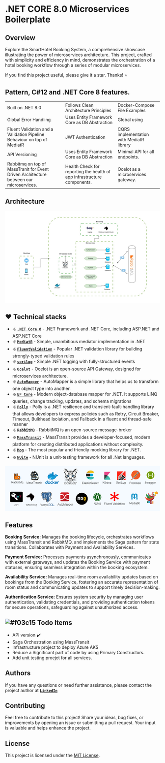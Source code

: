 # .NET CORE 8.0 Microservices Boilerplate

## Overview

Explore the SmartHotel Booking System, a comprehensive showcase illustrating the power of microservices architecture. This project, crafted with simplicity and efficiency in mind, demonstrates the orchestration of a hotel booking workflow through a series of modular microservices.

If you find this project useful, please give it a star. Thanks! ⭐


## Pattern, C#12 and .NET Core 8 features.

|   |    |   |
|---|---|---|
| Built on .NET 8.0  |Follows Clean Architecture Principles   | Docker-Compose File Examples  |
| Global Error Handling  |Uses Entity Framework Core as DB Abstraction   |Global using |
| Fluent Validation and a Validation Pipeline Behaviour on top of MediatR  |JWT Authentication   |CQRS implementation with MediatR library |
|API Versioning  |Uses Entity Framework Core as DB Abstraction   |Minimal API for all endpoints. |
|Rabbitmq on top of MassTranit for Event Driven Architecture between our microservices.  |Health Check for reporting the health of app infrastructure components.   |Ocelot as a microservices gateway. |
 





 
 
   

## Architecture
![techStack](https://github.com/askarmus/SmartHotel/blob/master/Assets/archi-diag.jpg)  


## :hearts: Technical stacks


- ❇️ **[`.NET Core 8`](https://dotnet.microsoft.com/download)** - .NET Framework and .NET Core, including ASP.NET and ASP.NET Core
- ❇️ **[`MediatR`](https://github.com/jbogard/MediatR)** - Simple, unambitious mediator implementation in .NET
- ❇️ **[`FluentValidation`](https://github.com/FluentValidation/FluentValidation)** - Popular .NET validation library for building strongly-typed validation rules
- ❇️ **[`serilog`](https://github.com/serilog/serilog)** - Simple .NET logging with fully-structured events
- ❇️ **[`Ocelot`](https://github.com/ThreeMammals/Ocelot)** - Ocelot is an open-source API Gateway, designed for microservices architecture.
- ❇️ **[`AutoMapper`](https://automapper.org/)** - AutoMapper is a simple library that helps us to transform one object type into another.
- ❇️ **[`EF Core`](https://github.com/dotnet/efcore)** - Modern object-database mapper for .NET. It supports LINQ queries, change tracking, updates, and schema migrations
- ❇️ **[`Polly`](https://github.com/App-vNext/Polly)** - Polly is a .NET resilience and transient-fault-handling library that allows developers to express policies such as Retry, Circuit Breaker, Timeout, Bulkhead Isolation, and Fallback in a fluent and thread-safe manner
- ❇️ **[`RabbitMQ`](https://automapper.org)** - RabbitMQ is an open-source message-broker
- ❇️ **[`MassTransit`](https://masstransit.io/)** - MassTransit provides a developer-focused, modern platform for creating distributed applications without complexity.
- ❇️ **[`Mog`](https://github.com/devlooped/moq)** - The most popular and friendly mocking library for .NET.
- ❇️ **[`NUite`](https://nunit.org/)** - NUnit is a unit-testing framework for all .Net languages.

![techStack](https://github.com/askarmus/SmartHotel/blob/master/Assets/techStack.png)  

## Features
 **Booking Service:**  Manages the booking lifecycle, orchestrates workflows using MassTransit and RabbitMQ, and implements the Saga pattern for state transitions. Collaborates with Payment and Availability Services.

**Payment Service:** Processes payments asynchronously, communicates with external gateways, and updates the Booking Service with payment statuses, ensuring seamless integration within the booking ecosystem. 

**Availability Service:** Manages real-time room availability updates based on bookings from the Booking Service, fostering an accurate representation of room status and communicating updates to support timely decision-making.

**Authentication Service:** Ensures system security by managing user authentication, validating credentials, and providing authentication tokens for secure operations, safeguarding against unauthorized access.

## ![#f03c15](https://placehold.co/15x15/f03c15/f03c15.png) Todo Items
- API version ✔️
- Saga Orchestration using MassTransit
- Infrastructure project to deploy Azure AKS
- Reduce a Significant part of code by using Primary Constructors.
- Add unit testing proejct for all services.

## Authors

If you have any questions or need further assistance, please contact the project author at **[`LinkedIn`](https://www.linkedin.com/in/askarmus/)**

## Contributing

Feel free to contribute to this project! Share your ideas, bug fixes, or improvements by opening an issue or submitting a pull request. Your input is valuable and helps enhance the project.

## License

This project is licensed under the [MIT License](LICENSE).
